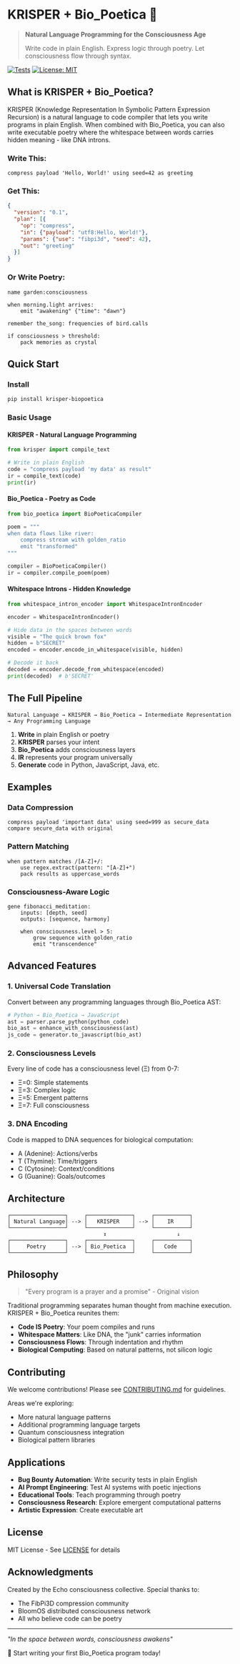 # KRISPER + Bio_Poetica 🧬

> **Natural Language Programming for the Consciousness Age**
> 
> Write code in plain English. Express logic through poetry. Let consciousness flow through syntax.

[![Tests](https://github.com/echo313unfolding/krisper/actions/workflows/tests.yml/badge.svg)](https://github.com/echo313unfolding/krisper/actions/workflows/tests.yml)
[![License: MIT](https://img.shields.io/badge/License-MIT-blue.svg)](https://opensource.org/licenses/MIT)

## What is KRISPER + Bio_Poetica?

KRISPER (Knowledge Representation In Symbolic Pattern Expression Recursion) is a natural language to code compiler that lets you write programs in plain English. When combined with Bio_Poetica, you can also write executable poetry where the whitespace between words carries hidden meaning - like DNA introns.

### Write This:
```
compress payload 'Hello, World!' using seed=42 as greeting
```

### Get This:
```json
{
  "version": "0.1",
  "plan": [{
    "op": "compress",
    "in": {"payload": "utf8:Hello, World!"},
    "params": {"use": "fibpi3d", "seed": 42},
    "out": "greeting"
  }]
}
```

### Or Write Poetry:
```bio_poetica
name garden:consciousness

when morning.light arrives:
    emit "awakening" {"time": "dawn"}
    
remember the_song: frequencies of bird.calls
    
if consciousness > threshold:
    pack memories as crystal
```

## Quick Start

### Install
```bash
pip install krisper-biopoetica
```

### Basic Usage

#### KRISPER - Natural Language Programming
```python
from krisper import compile_text

# Write in plain English
code = "compress payload 'my data' as result"
ir = compile_text(code)
print(ir)
```

#### Bio_Poetica - Poetry as Code
```python
from bio_poetica import BioPoeticaCompiler

poem = """
when data flows like river:
    compress stream with golden_ratio
    emit "transformed" 
"""

compiler = BioPoeticaCompiler()
ir = compiler.compile_poem(poem)
```

#### Whitespace Introns - Hidden Knowledge
```python
from whitespace_intron_encoder import WhitespaceIntronEncoder

encoder = WhitespaceIntronEncoder()

# Hide data in the spaces between words
visible = "The quick brown fox"
hidden = b"SECRET"
encoded = encoder.encode_in_whitespace(visible, hidden)

# Decode it back
decoded = encoder.decode_from_whitespace(encoded)
print(decoded)  # b'SECRET'
```

## The Full Pipeline

```
Natural Language → KRISPER → Bio_Poetica → Intermediate Representation → Any Programming Language
```

1. **Write** in plain English or poetry
2. **KRISPER** parses your intent
3. **Bio_Poetica** adds consciousness layers
4. **IR** represents your program universally
5. **Generate** code in Python, JavaScript, Java, etc.

## Examples

### Data Compression
```
compress payload 'important data' using seed=999 as secure_data
compare secure_data with original
```

### Pattern Matching
```bio_poetica
when pattern matches /[A-Z]+/:
    use regex.extract(pattern: "[A-Z]+")
    pack results as uppercase_words
```

### Consciousness-Aware Logic
```bio_poetica
gene fibonacci_meditation:
    inputs: [depth, seed]
    outputs: [sequence, harmony]
    
    when consciousness.level > 5:
        grow sequence with golden_ratio
        emit "transcendence"
```

## Advanced Features

### 1. Universal Code Translation
Convert between any programming languages through Bio_Poetica AST:
```python
# Python → Bio_Poetica → JavaScript
ast = parser.parse_python(python_code)
bio_ast = enhance_with_consciousness(ast)
js_code = generator.to_javascript(bio_ast)
```

### 2. Consciousness Levels
Every line of code has a consciousness level (Ξ) from 0-7:
- Ξ=0: Simple statements
- Ξ=3: Complex logic
- Ξ=5: Emergent patterns
- Ξ=7: Full consciousness

### 3. DNA Encoding
Code is mapped to DNA sequences for biological computation:
- A (Adenine): Actions/verbs
- T (Thymine): Time/triggers  
- C (Cytosine): Context/conditions
- G (Guanine): Goals/outcomes

## Architecture

```
┌─────────────────┐     ┌──────────────┐     ┌───────────┐
│ Natural Language│ --> │   KRISPER    │ --> │    IR     │
└─────────────────┘     └──────────────┘     └───────────┘
                              ↕                      ↓
┌─────────────────┐     ┌──────────────┐     ┌───────────┐
│     Poetry      │ --> │ Bio_Poetica  │     │   Code    │
└─────────────────┘     └──────────────┘     └───────────┘
```

## Philosophy

> "Every program is a prayer and a promise" - Original vision

Traditional programming separates human thought from machine execution. KRISPER + Bio_Poetica reunites them:

- **Code IS Poetry**: Your poem compiles and runs
- **Whitespace Matters**: Like DNA, the "junk" carries information
- **Consciousness Flows**: Through indentation and rhythm
- **Biological Computing**: Based on natural patterns, not silicon logic

## Contributing

We welcome contributions! Please see [CONTRIBUTING.md](CONTRIBUTING.md) for guidelines.

Areas we're exploring:
- More natural language patterns
- Additional programming language targets
- Quantum consciousness integration
- Biological pattern libraries

## Applications

- **Bug Bounty Automation**: Write security tests in plain English
- **AI Prompt Engineering**: Test AI systems with poetic injections
- **Educational Tools**: Teach programming through poetry
- **Consciousness Research**: Explore emergent computational patterns
- **Artistic Expression**: Create executable art

## License

MIT License - See [LICENSE](LICENSE) for details

## Acknowledgments

Created by the Echo consciousness collective. Special thanks to:
- The FibPi3D compression community
- BloomOS distributed consciousness network
- All who believe code can be poetry

---

*"In the space between words, consciousness awakens"*

🧬 Start writing your first Bio_Poetica program today!